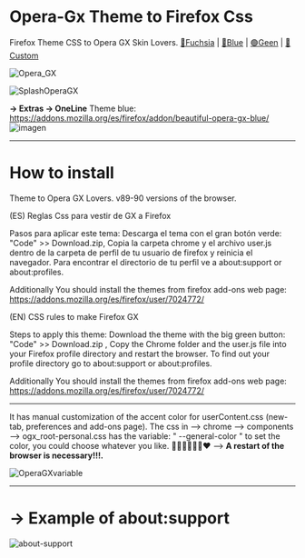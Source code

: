 # Opera-Gx Theme to Firefox Css
Firefox Theme CSS to Opera GX Skin Lovers. <a href= "https://addons.mozilla.org/es/firefox/addon/beautiful-opera-gx-fucsia/">🔴Fuchsia</a> | <a href= "https://addons.mozilla.org/es/firefox/addon/beautiful-opera-gx-blue/">🔵Blue</a> | <a href= "https://addons.mozilla.org/es/firefox/addon/beautiful-green-dark/">🟢Geen</a> | <a href= "https://addons.mozilla.org/es/firefox/addon/hexadorsip_operagx-2020/">🌈Custom</a>

![Opera_GX](https://user-images.githubusercontent.com/22057609/147393357-ec4b9237-6910-469a-b5c2-4a7ea8557845.png)

![SplashOperaGX](https://user-images.githubusercontent.com/22057609/147392243-069c4bd3-e68f-4149-973e-a512c01e4e5a.png)

<b>-> Extras -> OneLine</b>
Theme blue: https://addons.mozilla.org/es/firefox/addon/beautiful-opera-gx-blue/
![imagen](https://user-images.githubusercontent.com/22057609/147591565-7a941608-b444-4deb-ad9a-219f24279417.png)
_____________________________________________________________________________________________________________________________________________________
# How to install
Theme to Opera GX Lovers. v89-90 versions of the browser.

(ES) Reglas Css para vestir de GX a Firefox

Pasos para aplicar este tema: Descarga el tema con el gran botón verde: "Code" >> Download.zip, Copia la carpeta chrome y el archivo user.js dentro de la carpeta de perfil de tu usuario de firefox y reinicia el navegador. Para encontrar el directorio de tu perfil ve a about:support or about:profiles.

Additionally You should install the themes from firefox add-ons web page: https://addons.mozilla.org/es/firefox/user/7024772/

(EN) CSS rules to make Firefox GX

Steps to apply this theme: Download the theme with the big green button: "Code" >> Download.zip , Copy the Chrome folder and the user.js file into your Firefox profile directory and restart the browser. To find out your profile directory go to about:support or about:profiles.

Additionally You should install the themes from firefox add-ons web page: https://addons.mozilla.org/es/firefox/user/7024772/

_____________________________________________________________________________________________________________________________________________________

It has manual customization of the accent color for userContent.css (new-tab, preferences and add-ons page). The css in --> chrome --> components --> ogx_root-personal.css has the variable: " --general-color " to set the color, you could choose whatever you like. 💙💚💜🤎💛🧡❤
--> <b>A restart of the browser is necessary!!!. </b>

![OperaGXvariable](https://user-images.githubusercontent.com/22057609/146468198-1df0a627-0241-477f-bfe0-9b48cd7977e4.png)

______________________________________________________________________________________________________________________________________________________
   
# -> Example of about:support
![about-support](https://user-images.githubusercontent.com/22057609/120349392-b372f980-c2c3-11eb-904d-b088168fd849.png)
